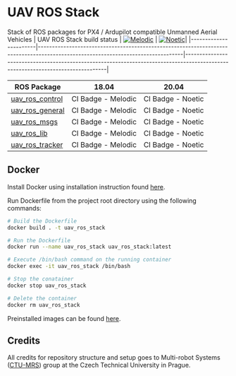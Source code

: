 # UAV ROS Stack
Stack of ROS packages for PX4 / Ardupilot compatible Unmanned Aerial Vehicles
| UAV ROS Stack build status | [![Melodic](https://github.com/lmark1/uav_ros_stack/workflows/Melodic/badge.svg)](https://github.com/lmark1/uav_ros_stack/actions) | [![Noetic](https://github.com/lmark1/uav_ros_stack/workflows/Noetic/badge.svg)](https://github.com/lmark1/uav_ros_stack/actions)|
|-----------------------|---------------------------------------------------------------------------------------------------------------------------------|--------------------------------------------------------------------------------------------------------------------------------|


| ROS Package                                                                               | 18.04  | 20.04|
|-----------------------|---------------------------------------------------------------------------------------------------------------------------------|--------------------------------------------------------------------------------------------------------------------------------|
| [uav_ros_control](https://github.com/lmark1/uav_ros_control)                                       | CI Badge - Melodic | CI Badge - Noetic |
| [uav_ros_general](https://github.com/lmark1/uav_ros_general)                                             | CI Badge - Melodic | CI Badge - Noetic |
| [uav_ros_msgs](https://github.com/lmark1/uav_ros_msgs)                   | CI Badge - Melodic | CI Badge - Noetic |
| [uav_ros_lib](https://github.com/lmark1/uav_ros_lib)                                           | CI Badge - Melodic | CI Badge - Noetic |
| [uav_ros_tracker](https://github.com/lmark1/uav_ros_tracker)                           | CI Badge  - Melodic | CI Badge - Noetic |
## Docker
Install Docker using installation instruction found [here](https://docs.docker.com/engine/install/ubuntu/).

Run Dockerfile from the project root directory using the following commands:
```bash
# Build the Dockerfile
docker build . -t uav_ros_stack

# Run the Dockerfile
docker run --name uav_ros_stack uav_ros_stack:latest

# Execute /bin/bash command on the running container
docker exec -it uav_ros_stack /bin/bash

# Stop the conatainer
docker stop uav_ros_stack

# Delete the container
docker rm uav_ros_stack
```

Preinstalled images can be found [here](https://hub.docker.com/repository/docker/lmark1/uav_ros_stack).

## Credits

All credits for repository structure and setup goes to Multi-robot Systems ([CTU-MRS](https://github.com/ctu-mrs)) group at the Czech Technical University in Prague.

